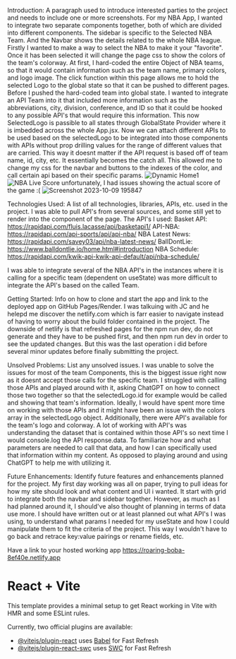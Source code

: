 Introduction: A paragraph used to introduce interested parties to the project and needs to include one or more screenshots.
For my NBA App, I wanted to integrate two separate components together, both of which are divided into different components. The sidebar is specific to the Selected NBA Team. And the Navbar shows the details related to the whole NBA league. Firstly I wanted to make a way to select the NBA to make it your "favorite". Once it has been selected it will change the page css to show the colors of the team's colorway. At first, I hard-coded the entire Object of NBA teams, so that it would contain information such as the team name, primary colors, and logo image. The click function within this page allows me to hold the selected Logo to the global state so that it can be pushed to different pages. Before I pushed the hard-coded team into global state. I wanted to integrate an API Team into it that included more information such as the abbreviations, city, division, conference, and ID so that it could be hooked to any possible API's that would require this information. This now SelectedLogo is passible to all states through GlobalState Provider where it is imbedded across the whole App.jsx. Now we can attach different APIs to be used based on the selectedLogo to be integrated into those components with APIs without prop drilling values for the range of different values that are carried. This way it doesnt matter if the API request is based off of team name, id, city, etc. It essentially becomes the catch all. This allowed me to change my css for the navbar and buttons to the indexes of the color, and call certain api based on their specific params. 
![Dynamic Home1](https://github.com/josephachang02/NBA_Application/assets/131396136/fb1a47da-404b-4dbd-a5bd-974c3500efda)
![NBA Live Score](https://github.com/josephachang02/NBA_Application/assets/131396136/f90744e1-3c30-4074-8bf9-bff0dda2f1b3) unfortunately, I had issues showing the actual score of the game :(
![Screenshot 2023-10-09 195847](https://github.com/josephachang02/NBA_Application/assets/131396136/89a84d35-9cce-4eea-9f28-da8065ed54ef)


Technologies Used: A list of all technologies, libraries, APIs, etc. used in the project.
I was able to pull API's from several sources, and some still yet to render into the component of the page. 
The API's I used: 
  Basket API: https://rapidapi.com/fluis.lacasse/api/basketapi1/
  API-NBA: https://rapidapi.com/api-sports/api/api-nba/
  NBA Latest News: https://rapidapi.com/savey03/api/nba-latest-news/
  BallDontLie: https://www.balldontlie.io/home.html#introduction
  NBA Schedule: https://rapidapi.com/kwik-api-kwik-api-default/api/nba-schedule/

I was able to integrate several of the NBA API's in the instances where it is calling for a specific team (dependent on useState) was more difficult to integrate the API's based on the called Team. 

Getting Started: Info on how to clone and start the app and link to the deployed app on GitHub Pages/Render.
I was talkuing with JC and he helepd me discover the netlify.com which is farr easier to navigate instead of having to worry about the build folder contained in the project. The downside of netlify is that refreshed pages for the npm run dev, do not generate and they have to be pushed first, and then npm run dev in order to see the updated changes. But this was the last operation i did before several minor updates before finally submitting the project. 

Unsolved Problems: List any unsolved issues.
I was unable to solve the issues for most of the team Components, this is the biggest issue right now as it doesnt accept those calls for the specific team. I struggled with calling those APIs and played around with it, asking ChatGPT on how to connect those two together so that the selectedLogo.id for example would be called and showing that team's information. Ideally, I would have spent more time on working with those APIs and it might have been an issue with the colors array in the selectedLogo object. Additionally, there were API's available for the team's logo and colorway. A lot of working with API's was understanding the dataset that is contained within those API's so next time I would console.log the API response.data. To familiarize how and what parameters are needed to call that data, and how I can specifically used that information within my content. As opposed to playing around and using ChatGPT to help me with utilizing it. 

Future Enhancements: Identify future features and enhancements planned for the project.
My first day working was all on paper, trying to pull ideas for how my site should look and what content and UI i wanted. It start with grid to integrate both the navbar and sidebar together. However, as much as I had planned around it, I should've also thought of planning in terms of data use more. I should have written out or at least planned out what API's I was using, to understand what params I needed for my useState and how I could manipulate them to fit the criteria of the project. This way I wouldn't have to go back and retrace key:value pairings or rename fields, etc. 

Have a link to your hosted working app
https://roaring-boba-8ef40e.netlify.app


# React + Vite

This template provides a minimal setup to get React working in Vite with HMR and some ESLint rules.

Currently, two official plugins are available:

- [@vitejs/plugin-react](https://github.com/vitejs/vite-plugin-react/blob/main/packages/plugin-react/README.md) uses [Babel](https://babeljs.io/) for Fast Refresh
- [@vitejs/plugin-react-swc](https://github.com/vitejs/vite-plugin-react-swc) uses [SWC](https://swc.rs/) for Fast Refresh
